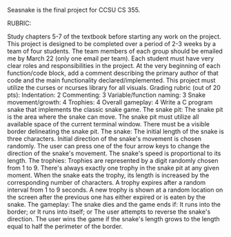 Seasnake is the final project for CCSU CS 355. 

RUBRIC:

Study chapters 5-7 of the textbook before starting any work on the project.
This project is designed to be completed over a period of 2-3 weeks by a team of four students.
The team members of each group should be emailed me by March 22 (only one email per team).
Each student must have very clear roles and responsibilities in the project.
At the very beginning of each function/code block, add a comment describing the primary author of that code and the main functionality declared/implemented.
This project must utilize the curses or ncurses library for all visuals.
Grading rubric (out of 20 pts):
Indentation: 2
Commenting: 3
Variable/function naming: 3
Snake movement/growth: 4
Trophies: 4
Overall gameplay: 4
Write a C program snake that implements the classic snake game.
The snake pit:
The snake pit is the area where the snake can move.
The snake pit must utilize all available space of the current terminal window.
There must be a visible border delineating the snake pit.
The snake:
The initial length of the snake is three characters.
Initial direction of the snake's movement is chosen randomly.
The user can press one of the four arrow keys to change the direction of the snake's movement.
The snake's speed is proportional to its length.
The trophies:
Trophies are represented by a digit randomly chosen from 1 to 9.
There's always exactly one trophy in the snake pit at any given moment.
When the snake eats the trophy, its length is increased by the corresponding number of characters.
A trophy expires after a random interval from 1 to 9 seconds.
A new trophy is shown at a random location on the screen after the previous one has either expired or is eaten by the snake.
The gameplay:
The snake dies and the game ends if:
It runs into the border; or
It runs into itself; or
The user attempts to reverse the snake's direction.
The user wins the game if the snake's length grows to the length equal to half the perimeter of the border.


